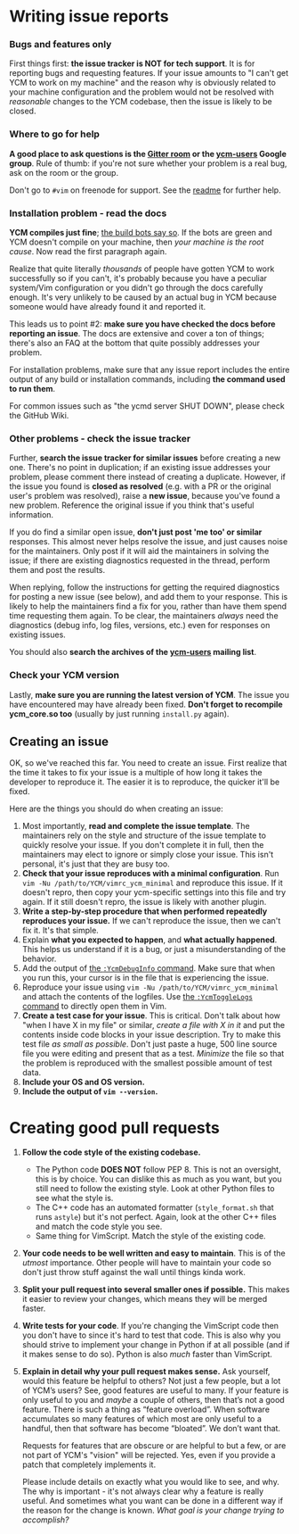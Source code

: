 Writing issue reports
=====================

### Bugs and features only

First things first: **the issue tracker is NOT for tech support**. It is for
reporting bugs and requesting features. If your issue amounts to "I can't get
YCM to work on my machine" and the reason why is obviously related to your
machine configuration and the problem would not be resolved with _reasonable_
changes to the YCM codebase, then the issue is likely to be closed.

### Where to go for help

**A good place to ask questions is the [Gitter room][gitter] or the
[ycm-users][] Google group**. Rule of thumb: if you're not sure whether your
problem is a real bug, ask on the room or the group. 

Don't go to `#vim` on freenode for support. See the 
[readme][help-advice-support] for further help.

### Installation problem - read the docs

**YCM compiles just fine**; [the build bots say so][build-bots]. If the bots are
green and YCM doesn't compile on your machine, then _your machine is the root
cause_. Now read the first paragraph again.

Realize that quite literally _thousands_ of people have gotten YCM to work
successfully so if you can't, it's probably because you have a peculiar
system/Vim configuration or you didn't go through the docs carefully enough.
It's very unlikely to be caused by an actual bug in YCM because someone would
have already found it and reported it.

This leads us to point #2: **make sure you have checked the docs before
reporting an issue**. The docs are extensive and cover a ton of things; there's
also an FAQ at the bottom that quite possibly addresses your problem.

For installation problems, make sure that any issue report includes the entire
output of any build or installation commands, including **the command used to
run them**.

For common issues such as "the ycmd server SHUT DOWN", please check the GitHub
Wiki.

### Other problems - check the issue tracker

Further, **search the issue tracker for similar issues** before creating a new
one. There's no point in duplication; if an existing issue addresses your
problem, please comment there instead of creating a duplicate. However, if the
issue you found is **closed as resolved** (e.g. with a PR or the original user's
problem was resolved), raise a **new issue**, because you've found a new
problem. Reference the original issue if you think that's useful information.

If you do find a similar open issue, **don't just post 'me too' or similar**
responses. This almost never helps resolve the issue, and just causes noise for
the maintainers. Only post if it will aid the maintainers in solving the issue;
if there are existing diagnostics requested in the thread, perform
them and post the results.

When replying, follow the instructions for getting the required diagnostics for
posting a new issue (see below), and add them to your response. This is likely
to help the maintainers find a fix for you, rather than have them spend time
requesting them again. To be clear, the maintainers *always* need the
diagnostics (debug info, log files, versions, etc.) even for responses on
existing issues.

You should also **search the archives of the [ycm-users][] mailing list**.

### Check your YCM version

Lastly, **make sure you are running the latest version of YCM**. The issue you
have encountered may have already been fixed. **Don't forget to recompile
ycm_core.so too** (usually by just running `install.py` again).

## Creating an issue 

OK, so we've reached this far. You need to create an issue. First realize that
the time it takes to fix your issue is a multiple of how long it takes the
developer to reproduce it. The easier it is to reproduce, the quicker it'll be
fixed.

Here are the things you should do when creating an issue:

1. Most importantly, **read and complete the issue template**. The maintainers
   rely on the style and structure of the issue template to quickly resolve your
   issue. If you don't complete it in full, then the maintainers may elect to
   ignore or simply close your issue. This isn't personal, it's just that they
   are busy too.
2. **Check that your issue reproduces with a minimal configuration**. Run `vim
   -Nu /path/to/YCM/vimrc_ycm_minimal` and reproduce this issue. If it doesn't
   repro, then copy your ycm-specific settings into this file and try again. If
   it still doesn't repro, the issue is likely with another plugin.
3. **Write a step-by-step procedure that when performed repeatedly reproduces
   your issue.** If we can't reproduce the issue, then we can't fix it. It's
   that simple.
4. Explain **what you expected to happen**, and **what actually happened**.
   This helps us understand if it is a bug, or just a misunderstanding of the
   behavior.
5. Add the output of [the `:YcmDebugInfo` command][ycm-debug-info-command]. Make
   sure that when you run this, your cursor is in the file that is experiencing
   the issue.
6. Reproduce your issue using `vim -Nu /path/to/YCM/vimrc_ycm_minimal` 
    and attach the contents of the logfiles. Use [the
   `:YcmToggleLogs` command][ycm-toggle-logs-command] to directly open them in
   Vim.
7. **Create a test case for your issue**. This is critical. Don't talk about how
   "when I have X in my file" or similar, _create a file with X in it_ and put
   the contents inside code blocks in your issue description. Try to make this
   test file _as small as possible_. Don't just paste a huge, 500 line source
   file you were editing and present that as a test. _Minimize_ the file so that
   the problem is reproduced with the smallest possible amount of test data.
8. **Include your OS and OS version.**
9. **Include the output of `vim --version`.**


Creating good pull requests
===========================

1.  **Follow the code style of the existing codebase.**
    - The Python code **DOES NOT** follow PEP 8. This is not an oversight, this
      is by choice. You can dislike this as much as you want, but you still need
      to follow the existing style. Look at other Python files to see what the
      style is.
    - The C++ code has an automated formatter (`style_format.sh` that runs
      `astyle`) but it's not perfect. Again, look at the other C++ files and
      match the code style you see.
    - Same thing for VimScript. Match the style of the existing code.

2.  **Your code needs to be well written and easy to maintain**. This is of the
    _utmost_ importance. Other people will have to maintain your code so don't
    just throw stuff against the wall until things kinda work.

3.  **Split your pull request into several smaller ones if possible.** This
    makes it easier to review your changes, which means they will be merged
    faster.

4.  **Write tests for your code**. If you're changing the VimScript code then
    you don't have to since it's hard to test that code. This is also why you
    should strive to implement your change in Python if at all possible (and if
    it makes sense to do so). Python is also _much_ faster than VimScript.

5.  **Explain in detail why your pull request makes sense.** Ask yourself, would
    this feature be helpful to others? Not just a few people, but a lot of YCM’s
    users? See, good features are useful to many. If your feature is only useful
    to you and _maybe_ a couple of others, then that’s not a good feature.
    There is such a thing as “feature overload”. When software accumulates so
    many features of which most are only useful to a handful, then that software
    has become “bloated”. We don’t want that.

    Requests for features that are obscure or are helpful to but a few, or are
    not part of YCM's "vision" will be rejected. Yes, even if you provide a
    patch that completely implements it.

    Please include details on exactly what you would like to see, and why. The
    why is important - it's not always clear why a feature is really useful. And
    sometimes what you want can be done in a different way if the reason for the
    change is known. _What goal is your change trying to accomplish?_


[build-bots]: https://dev.azure.com/YouCompleteMe/YCM/_build/latest?definitionId=1&branchName=master
[ycm-users]: https://groups.google.com/forum/?hl=en#!forum/ycm-users
[gitter]: https://gitter.im/Valloric/YouCompleteMe
[help-advice-support]: https://github.com/ycm-core/YouCompleteMe#help-advice-support
[ycm-debug-info-command]: https://github.com/ycm-core/YouCompleteMe#the-ycmdebuginfo-command
[ycm-toggle-logs-command]: https://github.com/ycm-core/YouCompleteMe#the-ycmtogglelogs-command
